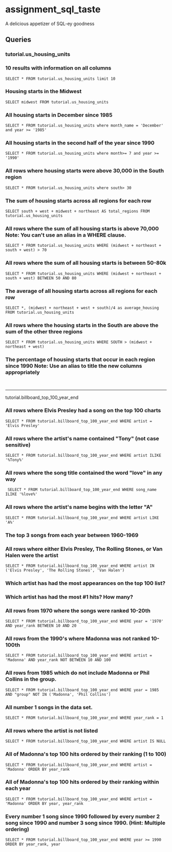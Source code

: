 # assignment_sql_taste
A delicious appetizer of SQL-ey goodness

## Queries

### tutorial.us_housing_units

### 10 results with information on all columns
```SELECT * FROM tutorial.us_housing_units limit 10```

### Housing starts in the Midwest
```SELECT midwest FROM tutorial.us_housing_units```

### All housing starts in December since 1985
```SELECT * FROM tutorial.us_housing_units where month_name = 'December' and year >= '1985' ``` 

### All housing starts in the second half of the year since 1990
```SELECT * FROM tutorial.us_housing_units where month>= 7 and year >= '1990' ```

### All rows where housing starts were above 30,000 in the South region
```SELECT * FROM tutorial.us_housing_units where south> 30```

### The sum of housing starts across all regions for each row
```SELECT south + west + midwest + northeast AS total_regions FROM tutorial.us_housing_units```

### All rows where the sum of all housing starts is above 70,000 Note: You can't use an alias in a WHERE clause.
```SELECT * FROM tutorial.us_housing_units WHERE (midwest + northeast + south + west) > 70```

### All rows where the sum of all housing starts is between 50-80k
```SELECT * FROM tutorial.us_housing_units WHERE (midwest + northeast + south + west) BETWEEN 50 AND 80```

### The average of all housing starts across all regions for each row
```SELECT *, (midwest + northeast + west + south)/4 as average_housing FROM tutorial.us_housing_units```

### All rows where the housing starts in the South are above the sum of the other three regions
```SELECT * FROM tutorial.us_housing_units WHERE SOUTH > (midwest + northeast + west)```

### The percentage of housing starts that occur in each region since 1990 Note: Use an alias to title the new columns appropriately
``` ```

----------------

tutorial.billboard_top_100_year_end

### All rows where Elvis Presley had a song on the top 100 charts
```SELECT * FROM tutorial.billboard_top_100_year_end WHERE artist = 'Elvis Presley'```

### All rows where the artist's name contained "Tony" (not case sensitive)
```SELECT * FROM tutorial.billboard_top_100_year_end WHERE artist ILIKE '%Tony%'```

### All rows where the song title contained the word "love" in any way
``` SELECT * FROM tutorial.billboard_top_100_year_end WHERE song_name ILIKE '%love%'```

### All rows where the artist's name begins with the letter "A"
```SELECT * FROM tutorial.billboard_top_100_year_end WHERE artist LIKE 'A%'```

### The top 3 songs from each year between 1960-1969
### All rows where either Elvis Presley, The Rolling Stones, or Van Halen were the artist
```SELECT * FROM tutorial.billboard_top_100_year_end WHERE artist IN ('Elvis Presley', 'The Rolling Stones', 'Van Halen')```

### Which artist has had the most appearances on the top 100 list?
### Which artist has had the most #1 hits? How many?
### All rows from 1970 where the songs were ranked 10-20th
```SELECT * FROM tutorial.billboard_top_100_year_end WHERE year = '1970' AND year_rank BETWEEN 10 AND 20```

### All rows from the 1990's where Madonna was not ranked 10-100th
```SELECT * FROM tutorial.billboard_top_100_year_end WHERE artist = 'Madonna' AND year_rank NOT BETWEEN 10 AND 100```

### All rows from 1985 which do not include Madonna or Phil Collins in the group.
```SELECT * FROM tutorial.billboard_top_100_year_end WHERE year = 1985 AND "group" NOT IN ('Madonna', 'Phil Collins')```

### All number 1 songs in the data set.
```SELECT * FROM tutorial.billboard_top_100_year_end WHERE year_rank = 1```

### All rows where the artist is not listed
```SELECT * FROM tutorial.billboard_top_100_year_end WHERE artist IS NULL```

### All of Madonna's top 100 hits ordered by their ranking (1 to 100)
```SELECT * FROM tutorial.billboard_top_100_year_end WHERE artist = 'Madonna' ORDER BY year_rank```

### All of Madonna's top 100 hits ordered by their ranking within each year
```SELECT * FROM tutorial.billboard_top_100_year_end WHERE artist = 'Madonna' ORDER BY year, year_rank```

### Every number 1 song since 1990 followed by every number 2 song since 1990 and number 3 song since 1990. (Hint: Multiple ordering)
```SELECT * FROM tutorial.billboard_top_100_year_end WHERE year >= 1990 ORDER BY year_rank, year```